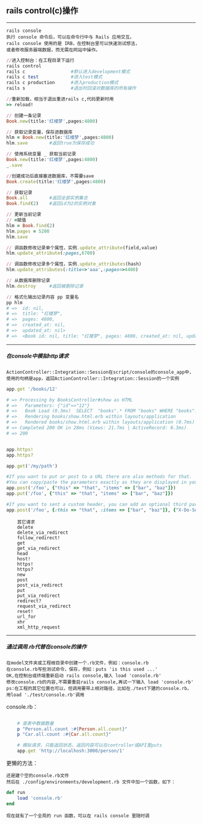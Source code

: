 ## rails control(c)操作

---
    rails console
    执行 console 命令后，可以在命令行中与 Rails 应用交互。
    rails console 使用的是 IRB，在控制台里可以快速测试想法，
    或者修改服务器端数据，而无需在网站中操作。

```ruby
//进入控制台：在工程目录下运行
rails control           
rails c                 #默认进入development模式
rails c test            #进入test模式
rails c production      #进入production模式
rails s                 #退出时回滚对数据库的所有操作

//重新加载，相当于退出重进rails c,代码更新时用
>> reload!

// 创建一条记录
Book.new(title:'红楼梦',pages:4800)

// 获取记录变量，保存进数据库
hlm = Book.new(title:'红楼梦',pages:4800)
hlm.save        #返回true为保存成功

// 使用系统变量 _ 获取当前记录
Book.new(title:'红楼梦',pages:4800)
_.save

//创建成功后直接塞进数据库，不需要save
Book.create(title:'红楼梦',pages:4800)

// 获取记录
Book.all        #返回全部实例集合
Book.find(2)    #返回id为2的实例对象

// 更新当前记录
// =赋值
hlm = Book.find(2)
hlm.pages = 5200
hlm.save

// 调函数修改记录单个属性，实例.update_attribute(field,value)
hlm.update_attribute(:pages,6700)

// 调函数修改记录多个属性，实例.update_attributes(hash)
hlm.update_attributes(:title=>'aaa',:pages=>4400)

// 从数据库删除记录
hlm.destroy     #返回被删除记录

// 格式化输出记录内容 pp 变量名
pp hlm
# =>  id: nil,
# =>  title: "红楼梦",
# =>  pages: 4800,
# =>  created_at: nil,
# =>  updated_at: nil>
# =>  <Book id: nil, title: "红楼梦", pages: 4800, created_at: nil, updated_at: nil> 
```

---
##### 在console中模拟http请求
    ActionController::Integration::Session在script/console的console_app中，
    使用的句柄是app，返回ActionController::Integration::Session的一个实例
```ruby
app.get '/books/12'

# => Processing by BooksController#show as HTML
# =>   Parameters: {"id"=>"12"}
# =>   Book Load (0.3ms)  SELECT  "books".* FROM "books" WHERE "books"."id" = ? LIMIT ?  [["id", 12 ["LIMIT", 1]]
# =>   Rendering books/show.html.erb within layouts/application
# =>   Rendered books/show.html.erb within layouts/application (0.7ms)
# => Completed 200 OK in 28ms (Views: 21.7ms | ActiveRecord: 0.3ms)
# => 200


app.https!  
app.https?

app.get('/my/path')  

#If you want to put or post to a URL there are also methods for that. 
#You can copy/paste the parameters exactly as they are displayed in your Rails production log:  
app.post('/foo', {"this" => "that", "items" => ["bar", "baz"]})  
app.put('/foo', {"this" => "that", "items" => ["bar", "baz"]})  

#If you want to sent a custom header, you can add an optional third parameter:  
app.post('/foo', {:this => "that", :items => ["bar", "baz"]}, {"X-Do-Something" => "yes"}) 
```
```
    其它请求
    delete
    delete_via_redirect
    follow_redirect!
    get
    get_via_redirect
    head
    host!
    https!
    https?
    new
    post
    post_via_redirect
    put
    put_via_redirect
    redirect?
    request_via_redirect
    reset!
    url_for
    xhr
    xml_http_request
```


---
##### 通过调用.rb代替在console的操作

    在model文件夹或工程根目录中创建一个.rb文件，例如：console.rb
    在console.rb写些测试命令，保存，例如：puts 'is this used ...'
    OK,在控制台或终端重新启动 rails console,输入 load 'console.rb'
    修改console.rb的内容,不需要重启rails console,再试一下输入 load 'console.rb'
    ps:在工程的其它位置也可以，但调用要带上相对路径，比如在./test下建的console.rb，用load './test/console.rb'调用
    
console.rb：
``` ruby 

    # 查表中数据数量
    p "Person.all.count :#{Person.all.count}"
    p "Car.all.count :#{Car.all.count}"

    # 模拟请求，只能返回状态，返回内容可以在controller或API里puts
    app.get 'http://localhosh:3000/person/1'

```
    
更懒的方法：

    还是建个空的console.rb文件
    然后在 ./config/environments/development.rb 文件中加一个函数，如下：
``` ruby
def run
    load 'console.rb'
end
```
    现在就有了一个全局的 run 函数，可以在 rails console 里随时调
    
